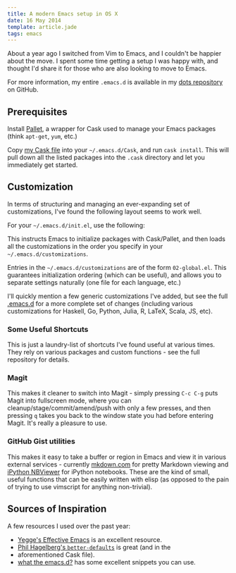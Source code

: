 ```yaml
---
title: A modern Emacs setup in OS X
date: 16 May 2014
template: article.jade
tags: emacs
---
```


About a year ago I switched from Vim to Emacs, and I couldn't be
happier about the move.  I spent some time getting a setup I was happy
with, and thought I'd share it for those who are also looking to move
to Emacs.

For more information, my entire `.emacs.d` is available in my
[dots repository][] on GitHub.

## Prerequisites ##

<script
src="https://gist.github.com/ajtulloch/0ba98b93800d9ca97f2a.js"></script>

Install [Pallet][], a wrapper for Cask used to manage your Emacs
packages (think `apt-get`, `yum`, etc.)

Copy [my Cask file][] into your `~/.emacs.d/Cask`, and run `cask
install`. This will pull down all the listed packages into the `.cask`
directory and let you immediately get started.

## Customization ##

In terms of structuring and managing an ever-expanding set of
customizations, I've found the following layout seems to work well.

For your `~/.emacs.d/init.el`, use the following:

<script
src="https://gist.github.com/27e1c1ac1a1e680f5398.js"></script>

This instructs Emacs to initialize packages with Cask/Pallet, and then
loads all the customizations in the order you specify in your
`~/.emacs.d/customizations`.

Entries in the `~/.emacs.d/customizations` are of the form
`02-global.el`.  This guarantees initialization ordering (which
can be useful), and allows you to separate settings naturally (one
file for each language, etc.)

I'll quickly mention a few generic customizations I've added, but see
the full [.emacs.d][dots repository] for a more complete set of
changes (including various customizations for Haskell, Go, Python,
Julia, R, LaTeX, Scala, JS, etc).

### Some Useful Shortcuts ###

This is just a laundry-list of shortcuts I've found useful at various
times.  They rely on various packages and custom functions - see the
full repository for details.

<script src="https://gist.github.com/772afb5cbebf1e8bf2d8.js"></script>

### Magit ###

<script
src="https://gist.github.com/0fcd723f30bd0760ac1d.js"></script>

This makes it cleaner to switch into Magit - simply pressing `C-c C-g`
puts Magit into fullscreen mode, where you can
cleanup/stage/commit/amend/push with only a few presses, and then
pressing `q` takes you back to the window state you had before
entering Magit.  It's really a pleasure to use.

### GitHub Gist utilities ###

<script src="https://gist.github.com/5a631e9dde9d812e3633.js"></script>

This makes it easy to take a buffer or region in Emacs and view it in
various external services - currently [mkdown.com][] for pretty
Markdown viewing and [iPython NBViewer][] for iPython notebooks.
These are the kind of small, useful functions that can be easily
written with elisp (as opposed to the pain of trying to use
vimscript for anything non-trivial).

## Sources of Inspiration ##

A few resources I used over the past year:

- [Yegge's Effective Emacs][] is an excellent resource.
- [Phil Hagelberg's `better-defaults`][] is great (and in the
- aforementioned Cask file).
- [what the emacs.d?][] has some excellent snippets you can use.

[my Cask file]: https://github.com/ajtulloch/dots/blob/cellar-emacs/emacs/Cask
[Pallet]: https://github.com/rdallasgray/pallet
[mkdown.com]: http://mkdown.com
[iPython NBViewer]: http://nbviewer.ipython.org/
[Yegge's Effective Emacs]: https://sites.google.com/site/steveyegge2/effective-emacs
[Phil Hagelberg's `better-defaults`]: https://github.com/technomancy/better-defaults
[what the emacs.d?]: http://whattheemacsd.com/
[dots repository]: https://github.com/ajtulloch/dots/tree/cellar-emacs

